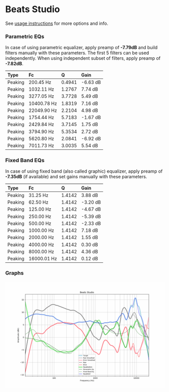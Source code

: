 # Beats Studio
See [usage instructions](https://github.com/jaakkopasanen/AutoEq#usage) for more options and info.

### Parametric EQs
In case of using parametric equalizer, apply preamp of **-7.79dB** and build filters manually
with these parameters. The first 5 filters can be used independently.
When using independent subset of filters, apply preamp of **-7.82dB**.

| Type    | Fc          |      Q | Gain     |
|:--------|:------------|:-------|:---------|
| Peaking | 200.45 Hz   | 0.4941 | -6.63 dB |
| Peaking | 1032.11 Hz  | 1.2767 | 7.74 dB  |
| Peaking | 3277.05 Hz  | 3.7728 | 5.49 dB  |
| Peaking | 10400.78 Hz | 1.8319 | 7.16 dB  |
| Peaking | 22049.90 Hz | 2.2104 | 4.98 dB  |
| Peaking | 1754.44 Hz  | 5.7183 | -1.67 dB |
| Peaking | 2429.84 Hz  | 3.7145 | 1.75 dB  |
| Peaking | 3794.90 Hz  | 5.3534 | 2.72 dB  |
| Peaking | 5620.80 Hz  | 2.0841 | -6.92 dB |
| Peaking | 7011.73 Hz  | 3.0035 | 5.54 dB  |

### Fixed Band EQs
In case of using fixed band (also called graphic) equalizer, apply preamp of **-7.35dB**
(if available) and set gains manually with these parameters.

| Type    | Fc          |      Q | Gain     |
|:--------|:------------|:-------|:---------|
| Peaking | 31.25 Hz    | 1.4142 | 3.88 dB  |
| Peaking | 62.50 Hz    | 1.4142 | -3.20 dB |
| Peaking | 125.00 Hz   | 1.4142 | -4.67 dB |
| Peaking | 250.00 Hz   | 1.4142 | -5.39 dB |
| Peaking | 500.00 Hz   | 1.4142 | -2.33 dB |
| Peaking | 1000.00 Hz  | 1.4142 | 7.18 dB  |
| Peaking | 2000.00 Hz  | 1.4142 | 1.55 dB  |
| Peaking | 4000.00 Hz  | 1.4142 | 0.30 dB  |
| Peaking | 8000.00 Hz  | 1.4142 | 4.36 dB  |
| Peaking | 16000.01 Hz | 1.4142 | 0.12 dB  |

### Graphs
![](./Beats%20Studio.png)